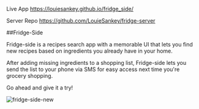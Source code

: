 
Live App https://louiesankey.github.io/fridge_side/

Server Repo https://github.com/LouieSankey/fridge-server

##Fridge-Side

Fridge-side is a recipes search app with a memorable UI that lets you find new recipes based on ingredients you already have in your home.

After adding missing ingredients to a shopping list, Fridge-side lets you send the list to your phone via SMS for easy access next time you're grocery shopping.

Go ahead and give it a try!

![fridge-side-new](https://user-images.githubusercontent.com/8163492/110541346-75a77000-80dc-11eb-8610-e9ddea6db0d8.png)


